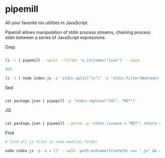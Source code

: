# pipemill

All your favorite nix utilities in JavaScript.

Pipemill allows manipulation of stdin process streams, chaining process stdin between a series of JavaScript expressions.

Grep

```bash

ls -l | pipemill --split --filter 'e.includes("json")' --join

#OR

ls -l | node index.js -p 'stdin.split("\n")' -p 'stdin.filter(Boolean)' -p 'stdin.filter(e => e.includes("json"))' -p 'stdin.toString()'

```


Sed

```bash

cat package.json | pipepill -p 'stdin.replace("ISC", "MIT")'

```

JQ

```bash

cat package.json | pipemill --parse -p 'stdin.license = "MIT"; return stdin' --stringify

```


Find

```bash
# find all js files in node_modules folder

node index.js -p 'a = []' --walk 'path.extname(filePath) === ".js" && a.push(filePath), ./node_modules' -p 'a'

```